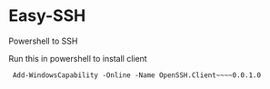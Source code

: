# Easy-SSH
Powershell to SSH


Run this in powershell to install client
```
 Add-WindowsCapability -Online -Name OpenSSH.Client~~~~0.0.1.0
```
